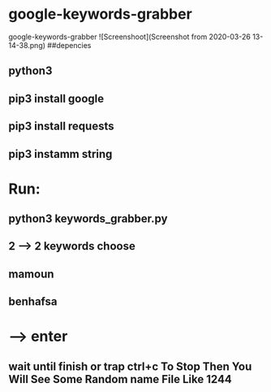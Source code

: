# google-keywords-grabber
google-keywords-grabber
![Screenshoot](Screenshot from 2020-03-26 13-14-38.png)
##depencies
## python3
## pip3 install google
## pip3 install requests
## pip3 instamm string
# Run:
## python3 keywords_grabber.py
## 2 --> 2 keywords choose
## mamoun
## benhafsa
#  --> enter 
## wait until finish or trap ctrl+c To Stop Then You Will See Some Random name File Like 1244 
